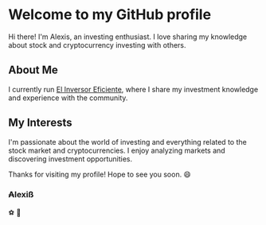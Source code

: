 
# Welcome to my GitHub profile

Hi there! I'm Alexis, an investing enthusiast. I love sharing my knowledge about stock and cryptocurrency investing with others.

## About Me

I currently run [El Inversor Eficiente](https://elinversoreficiente.com), where I share my investment knowledge and experience with the community.

## My Interests

I'm passionate about the world of investing and everything related to the stock market and cryptocurrencies. I enjoy analyzing markets and discovering investment opportunities.

Thanks for visiting my profile! Hope to see you soon. 😄

<h3>₳lexiß</h3> ⚽️ 🐍

